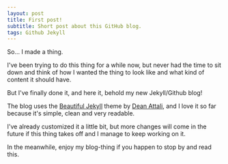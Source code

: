 ```yaml
---
layout: post
title: First post!
subtitle: Short post about this GitHub blog.
tags: Github Jekyll
---
```


So... I made a thing.

I've been trying to do this thing for a while now, but never had the time to sit down and think of how I wanted the thing to look like and what kind of content it should have.

But I've finally done it, and here it, behold my new Jekyll/Github blog!

The blog uses the <a href="http://deanattali.com/beautiful-jekyll/">Beautiful Jekyll</a> theme by <a href="http://deanattali.com/">Dean Attali</a>, and I love it so far because it's simple, clean and very readable.

I've already customized it a little bit, but more changes will come in the future if this thing takes off and I manage to keep working on it.

In the meanwhile, enjoy my blog-thing if you happen to stop by and read this.
